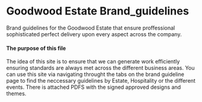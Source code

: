 # Goodwood Estate Brand_guidelines
Brand guidelines for the Goodwood Estate that ensure proffessional sophisticated perfect delivery upon every aspect across the company.

#### The purpose of this file
The idea of this site is to ensure that we can generate work efficiently ensuring standards are always met across the different business areas.
You can use this site via navigating throught the tabs on the brand guideline page to find the neccessary guidelines by Estate, Hospitality or the different events.
There is attached PDFS with the signed approved designs and themes.



